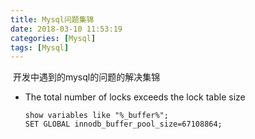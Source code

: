 ```yaml
---
title: Mysql问题集锦
date: 2018-03-10 11:53:19
categories: [Mysql]
tags: [Mysql]
---
```


​	开发中遇到的mysql的问题的解决集锦<!--more-->

 *  The total number of locks exceeds the lock table size

    ```
    show variables like "%_buffer%";
    SET GLOBAL innodb_buffer_pool_size=67108864;
    ```

    ​